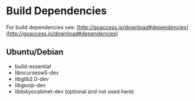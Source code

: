 # Build Dependencies

For build dependencies see: [http://goaccess.io/download#dependencies](http://goaccess.io/download#dependencies)

## Ubuntu/Debian
* build-essential
* libncursesw5-dev
* libglib2.0-dev
* libgeoip-dev
* libtokyocabinet-dev (optional and not used here)
